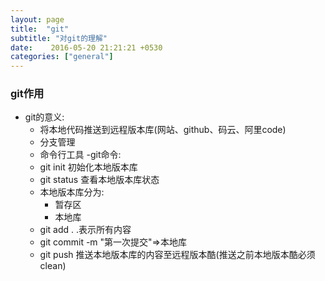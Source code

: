 ```yaml
---
layout: page
title:  "git"
subtitle: "对git的理解"
date:    2016-05-20 21:21:21 +0530
categories: ["general"]
---
```


### git作用 
- git的意义:
  - 将本地代码推送到远程版本库(网站、github、码云、阿里code)
  - 分支管理
  - 命令行工具
  -git命令:
  - git init 初始化本地版本库
  - git status 查看本地版本库状态
  - 本地版本库分为:
    - 暂存区
    - 本地库
  - git add . .表示所有内容
  - git commit -m "第一次提交"=>本地库
  - git push 推送本地版本库的内容至远程版本酷(推送之前本地版本酷必须clean)